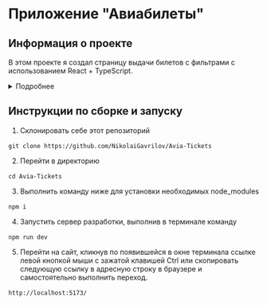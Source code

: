 # Приложение "Авиабилеты"

## Информация о проекте

В этом проекте я создал страницу выдачи билетов с фильтрами с использованием
React + TypeScript. 

<details>
<summary>Подробнее</summary>

Данные билетов извлекаются из tickets.json, сортируются по
возрастанию цены, фильтруются по валюте и количеству пересадок и отрисовываются. 

![Скриншот выдачи авиабилетов](src/assets/readme-preview.png)

В проекте использовались React, TypeScript, sass, Material UI.

</details>

## Инструкции по сборке и запуску

1. Склонировать себе этот репозиторий

```
git clone https://github.com/NikolaiGavrilov/Avia-Tickets
```

2. Перейти в директорию

```
cd Avia-Tickets
```

3. Выполнить команду ниже для установки необходимых node_modules

```
npm i
```

4. Запустить сервер разработки, выполнив в терминале команду

```
npm run dev
```

5. Перейти на сайт, кликнув по появившейся в окне терминала ссылке левой кнопкой
   мыши с зажатой клавишей Ctrl или скопировать следующую ссылку в адресную
   строку в браузере и самостоятельно выполнить переход.

```
http://localhost:5173/
```
